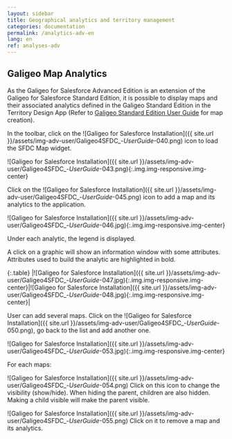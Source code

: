 ```yaml
---
layout: sidebar
title: Geographical analytics and territory management
categories: documentation
permalink: /analytics-adv-en
lang: en
ref: analyses-adv
---
```


## Galigeo Map Analytics


As the Galigeo for Salesforce Advanced Edition is an extension of the Galigeo for Salesforce Standard Edition, it is possible to display maps and their associated analytics defined in the Galigeo Standard Edition in the Territory Design App (Refer to [Galigeo Standard Edition User Guide](/create-map-en) for map creation).

In the toolbar, click on the ![Galigeo for Salesforce Installation]({{ site.url }}/assets/img-adv-user/Galigeo4SFDC_-_UserGuide_-040.png) icon to load the SFDC Map widget.

![Galigeo for Salesforce Installation]({{ site.url }}/assets/img-adv-user/Galigeo4SFDC_-_UserGuide_-043.png){:.img.img-responsive.img-center}

Click on the ![Galigeo for Salesforce Installation]({{ site.url }}/assets/img-adv-user/Galigeo4SFDC_-_UserGuide_-045.png) icon to add a map and its analytics to the application.

![Galigeo for Salesforce Installation]({{ site.url }}/assets/img-adv-user/Galigeo4SFDC_-_UserGuide_-046.jpg){:.img.img-responsive.img-center}

Under each analytic, the legend is displayed.

A click on a graphic will show an information window with some attributes. Attributes used to build the analytic are highlighted in bold.

{:.table}
|![Galigeo for Salesforce Installation]({{ site.url }}/assets/img-adv-user/Galigeo4SFDC_-_UserGuide_-047.jpg){:.img.img-responsive.img-center}|![Galigeo for Salesforce Installation]({{ site.url }}/assets/img-adv-user/Galigeo4SFDC_-_UserGuide_-048.jpg){:.img.img-responsive.img-center}|

User can add several maps. Click on the ![Galigeo for Salesforce Installation]({{ site.url }}/assets/img-adv-user/Galigeo4SFDC_-_UserGuide_-050.png), go back to the list and add another one.

![Galigeo for Salesforce Installation]({{ site.url }}/assets/img-adv-user/Galigeo4SFDC_-_UserGuide_-053.jpg){:.img.img-responsive.img-center}

For each maps:

![Galigeo for Salesforce Installation]({{ site.url }}/assets/img-adv-user/Galigeo4SFDC_-_UserGuide_-054.png) Click on this icon to change the visibility (show/hide). When hiding the parent, children are also hidden. Making a child visible will make the parent visible.

![Galigeo for Salesforce Installation]({{ site.url }}/assets/img-adv-user/Galigeo4SFDC_-_UserGuide_-055.png) Click on it to remove a map and its analytics.